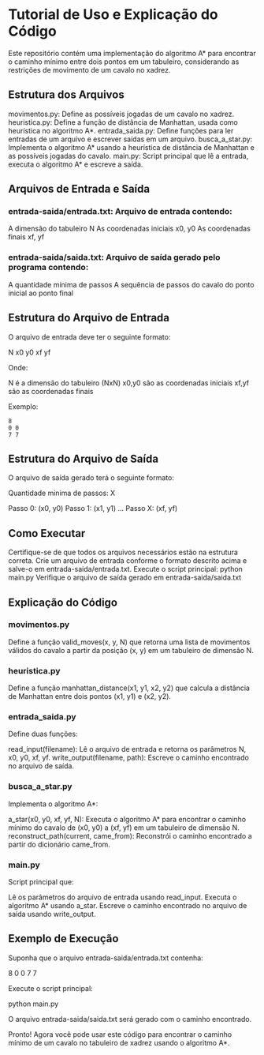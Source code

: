 # Tutorial de Uso e Explicação do Código

Este repositório contém uma implementação do algoritmo A* para encontrar o caminho mínimo entre dois pontos em um tabuleiro, considerando as restrições de movimento de um cavalo no xadrez.

## Estrutura dos Arquivos

movimentos.py: Define as possíveis jogadas de um cavalo no xadrez.
heuristica.py: Define a função de distância de Manhattan, usada como heurística no algoritmo A*.
entrada_saida.py: Define funções para ler entradas de um arquivo e escrever saídas em um arquivo.
busca_a_star.py: Implementa o algoritmo A* usando a heurística de distância de Manhattan e as possíveis jogadas do cavalo.
main.py: Script principal que lê a entrada, executa o algoritmo A* e escreve a saída.

## Arquivos de Entrada e Saída

### entrada-saida/entrada.txt: Arquivo de entrada contendo:

A dimensão do tabuleiro N
As coordenadas iniciais x0, y0
As coordenadas finais xf, yf

### entrada-saida/saida.txt: Arquivo de saída gerado pelo programa contendo:

A quantidade mínima de passos
A sequência de passos do cavalo do ponto inicial ao ponto final

## Estrutura do Arquivo de Entrada

O arquivo de entrada deve ter o seguinte formato:

N
x0 y0
xf yf

Onde:

N é a dimensão do tabuleiro (NxN)
x0,y0 são as coordenadas iniciais
xf,yf são as coordenadas finais

Exemplo:
```
8
0 0
7 7
```

## Estrutura do Arquivo de Saída

O arquivo de saída gerado terá o seguinte formato:

Quantidade minima de passos: X

Passo 0: (x0, y0)
Passo 1: (x1, y1)
...
Passo X: (xf, yf)

## Como Executar

Certifique-se de que todos os arquivos necessários estão na estrutura correta.
Crie um arquivo de entrada conforme o formato descrito acima e salve-o em entrada-saida/entrada.txt.
Execute o script principal:
python main.py
Verifique o arquivo de saída gerado em entrada-saida/saida.txt

## Explicação do Código

### movimentos.py

Define a função valid_moves(x, y, N) que retorna uma lista de movimentos válidos do cavalo a partir da posição (x, y) em um tabuleiro de dimensão N.

### heuristica.py

Define a função manhattan_distance(x1, y1, x2, y2) que calcula a distância de Manhattan entre dois pontos (x1, y1) e (x2, y2).

### entrada_saida.py

Define duas funções:

read_input(filename): Lê o arquivo de entrada e retorna os parâmetros N, x0, y0, xf, yf.
write_output(filename, path): Escreve o caminho encontrado no arquivo de saída.

### busca_a_star.py

Implementa o algoritmo A*:

a_star(x0, y0, xf, yf, N): Executa o algoritmo A* para encontrar o caminho mínimo do cavalo de (x0, y0) a (xf, yf) em um tabuleiro de dimensão N.
reconstruct_path(current, came_from): Reconstrói o caminho encontrado a partir do dicionário came_from.

### main.py

Script principal que:

Lê os parâmetros do arquivo de entrada usando read_input.
Executa o algoritmo A* usando a_star.
Escreve o caminho encontrado no arquivo de saída usando write_output.

## Exemplo de Execução

Suponha que o arquivo entrada-saida/entrada.txt contenha:

8
0 0
7 7

Execute o script principal:

python main.py

O arquivo entrada-saida/saida.txt será gerado com o caminho encontrado.

Pronto! Agora você pode usar este código para encontrar o caminho mínimo de um cavalo no tabuleiro de xadrez usando o algoritmo A*.
